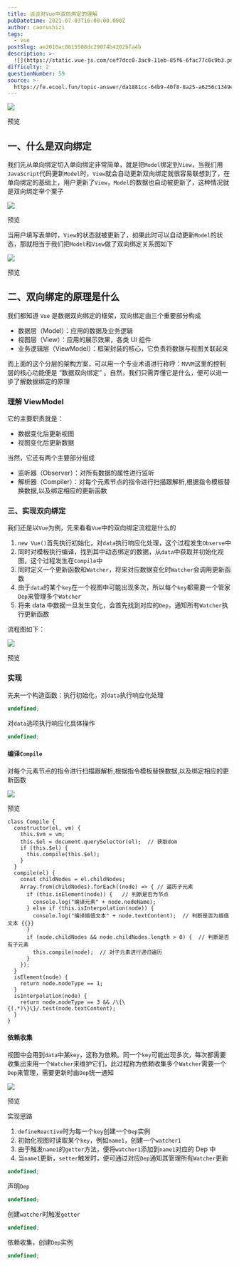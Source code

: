 ```yaml
---
title: 谈谈对Vue中双向绑定的理解
pubDatetime: 2021-07-03T16:00:00.000Z
author: caorushizi
tags:
  - vue
postSlug: ae2010ac8815508dc29074b4202bfa4b
description: >-
  ![](https://static.vue-js.com/cef7dcc0-3ac9-11eb-85f6-6fac77c0c9b3.png)预览一、什么是双向绑定---------我们先从单向绑定切
difficulty: 2
questionNumber: 59
source: >-
  https://fe.ecool.fun/topic-answer/da1881cc-64b9-40f8-8a25-a6256c1349ed?orderBy=updateTime&order=desc&tagId=14
---
```


![](https://static.vue-js.com/cef7dcc0-3ac9-11eb-85f6-6fac77c0c9b3.png)

预览

## 一、什么是双向绑定

我们先从单向绑定切入单向绑定非常简单，就是把`Model`绑定到`View`，当我们用`JavaScript`代码更新`Model`时，`View`就会自动更新双向绑定就很容易联想到了，在单向绑定的基础上，用户更新了`View`，`Model`的数据也自动被更新了，这种情况就是双向绑定举个栗子

![](https://static.vue-js.com/d65738d0-3ac9-11eb-ab90-d9ae814b240d.png)

预览

当用户填写表单时，`View`的状态就被更新了，如果此时可以自动更新`Model`的状态，那就相当于我们把`Model`和`View`做了双向绑定关系图如下

![](https://static.vue-js.com/dcc1d4a0-3ac9-11eb-ab90-d9ae814b240d.png)

预览

## 二、双向绑定的原理是什么

我们都知道 `Vue` 是数据双向绑定的框架，双向绑定由三个重要部分构成

- 数据层（Model）：应用的数据及业务逻辑
- 视图层（View）：应用的展示效果，各类 UI 组件
- 业务逻辑层（ViewModel）：框架封装的核心，它负责将数据与视图关联起来

而上面的这个分层的架构方案，可以用一个专业术语进行称呼：`MVVM`这里的控制层的核心功能便是 “数据双向绑定” 。自然，我们只需弄懂它是什么，便可以进一步了解数据绑定的原理

### 理解 ViewModel

它的主要职责就是：

- 数据变化后更新视图
- 视图变化后更新数据

当然，它还有两个主要部分组成

- 监听器（Observer）：对所有数据的属性进行监听
- 解析器（Compiler）：对每个元素节点的指令进行扫描跟解析,根据指令模板替换数据,以及绑定相应的更新函数

### 三、实现双向绑定

我们还是以`Vue`为例，先来看看`Vue`中的双向绑定流程是什么的

1.  `new Vue()`首先执行初始化，对`data`执行响应化处理，这个过程发生`Observe`中
2.  同时对模板执行编译，找到其中动态绑定的数据，从`data`中获取并初始化视图，这个过程发生在`Compile`中
3.  同时定义⼀个更新函数和`Watcher`，将来对应数据变化时`Watcher`会调用更新函数
4.  由于`data`的某个`key`在⼀个视图中可能出现多次，所以每个`key`都需要⼀个管家`Dep`来管理多个`Watcher`
5.  将来 data 中数据⼀旦发生变化，会首先找到对应的`Dep`，通知所有`Watcher`执行更新函数

流程图如下：

![](https://static.vue-js.com/e5369850-3ac9-11eb-85f6-6fac77c0c9b3.png)

预览

### 实现

先来一个构造函数：执行初始化，对`data`执行响应化处理

```typescript
undefined;
```

对`data`选项执行响应化具体操作

```typescript
undefined;
```

#### 编译`Compile`

对每个元素节点的指令进行扫描跟解析,根据指令模板替换数据,以及绑定相应的更新函数

![](https://static.vue-js.com/f27e19c0-3ac9-11eb-85f6-6fac77c0c9b3.png)

预览

    class Compile {
      constructor(el, vm) {
        this.$vm = vm;
        this.$el = document.querySelector(el);  // 获取dom
        if (this.$el) {
          this.compile(this.$el);
        }
      }
      compile(el) {
        const childNodes = el.childNodes; 
        Array.from(childNodes).forEach((node) => { // 遍历子元素
          if (this.isElement(node)) {   // 判断是否为节点
            console.log("编译元素" + node.nodeName);
          } else if (this.isInterpolation(node)) {
            console.log("编译插值⽂本" + node.textContent);  // 判断是否为插值文本 {{}}
          }
          if (node.childNodes && node.childNodes.length > 0) {  // 判断是否有子元素
            this.compile(node);  // 对子元素进行递归遍历
          }
        });
      }
      isElement(node) {
        return node.nodeType == 1;
      }
      isInterpolation(node) {
        return node.nodeType == 3 && /\{\{(.*)\}\}/.test(node.textContent);
      }
    }


#### 依赖收集

视图中会用到`data`中某`key`，这称为依赖。同⼀个`key`可能出现多次，每次都需要收集出来用⼀个`Watcher`来维护它们，此过程称为依赖收集多个`Watcher`需要⼀个`Dep`来管理，需要更新时由`Dep`统⼀通知

![](https://static.vue-js.com/fa191f40-3ac9-11eb-ab90-d9ae814b240d.png)

预览

实现思路

1.  `defineReactive`时为每⼀个`key`创建⼀个`Dep`实例
2.  初始化视图时读取某个`key`，例如`name1`，创建⼀个`watcher1`
3.  由于触发`name1`的`getter`方法，便将`watcher1`添加到`name1`对应的 Dep 中
4.  当`name1`更新，`setter`触发时，便可通过对应`Dep`通知其管理所有`Watcher`更新

```typescript
undefined;
```

声明`Dep`

```typescript
undefined;
```

创建`watcher`时触发`getter`

```typescript
undefined;
```

依赖收集，创建`Dep`实例

```typescript
undefined;
```
